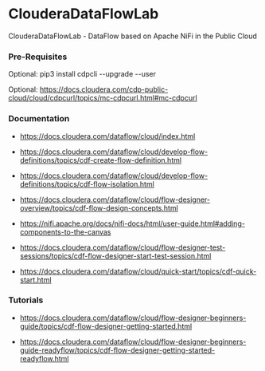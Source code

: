 # ClouderaDataFlowLab

ClouderaDataFlowLab - DataFlow based on Apache NiFi in the Public Cloud


### Pre-Requisites

Optional:   pip3 install cdpcli --upgrade --user

Optional:   https://docs.cloudera.com/cdp-public-cloud/cloud/cdpcurl/topics/mc-cdpcurl.html#mc-cdpcurl


### Documentation

* https://docs.cloudera.com/dataflow/cloud/index.html

* https://docs.cloudera.com/dataflow/cloud/develop-flow-definitions/topics/cdf-create-flow-definition.html

* https://docs.cloudera.com/dataflow/cloud/develop-flow-definitions/topics/cdf-flow-isolation.html

* https://docs.cloudera.com/dataflow/cloud/flow-designer-overview/topics/cdf-flow-design-concepts.html

* https://nifi.apache.org/docs/nifi-docs/html/user-guide.html#adding-components-to-the-canvas

* https://docs.cloudera.com/dataflow/cloud/flow-designer-test-sessions/topics/cdf-flow-designer-start-test-session.html

* https://docs.cloudera.com/dataflow/cloud/quick-start/topics/cdf-quick-start.html



### Tutorials

* https://docs.cloudera.com/dataflow/cloud/flow-designer-beginners-guide/topics/cdf-flow-designer-getting-started.html

* https://docs.cloudera.com/dataflow/cloud/flow-designer-beginners-guide-readyflow/topics/cdf-flow-designer-getting-started-readyflow.html

